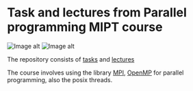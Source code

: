 # Task and lectures from Parallel programming MIPT course
![Image alt](https://avatars0.githubusercontent.com/u/2165682?s=200&v=4)
![Image alt](https://avatars2.githubusercontent.com/u/8496952?s=200&v=4)


The repository consists of [tasks](https://github.com/Ilyabasharov/mipt/tree/master/Parallel%20programming/tasks) and [lectures](https://github.com/Ilyabasharov/mipt/tree/master/Parallel%20programming/seminars)

The course involves using the library [MPI](https://github.com/open-mpi), [OpenMP](https://github.com/OpenMP) for parallel programming, also the posix threads.
